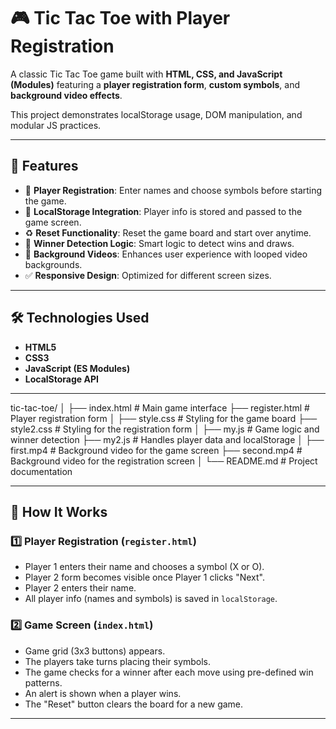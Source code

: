 # 🎮 Tic Tac Toe with Player Registration

A classic Tic Tac Toe game built with **HTML, CSS, and JavaScript (Modules)** featuring a **player registration form**, **custom symbols**, and **background video effects**. 

This project demonstrates localStorage usage, DOM manipulation, and modular JS practices.

---

## 🚀 Features

- 🔐 **Player Registration**: Enter names and choose symbols before starting the game.
- 💾 **LocalStorage Integration**: Player info is stored and passed to the game screen.
- ♻️ **Reset Functionality**: Reset the game board and start over anytime.
- 🧠 **Winner Detection Logic**: Smart logic to detect wins and draws.
- 🎥 **Background Videos**: Enhances user experience with looped video backgrounds.
- ✅ **Responsive Design**: Optimized for different screen sizes.

---

## 🛠 Technologies Used

- **HTML5**
- **CSS3**
- **JavaScript (ES Modules)**
- **LocalStorage API**

---

tic-tac-toe/
│
├── index.html         # Main game interface
├── register.html      # Player registration form
│
├── style.css          # Styling for the game board
├── style2.css         # Styling for the registration form
│
├── my.js              # Game logic and winner detection
├── my2.js             # Handles player data and localStorage
│
├── first.mp4          # Background video for the game screen
├── second.mp4         # Background video for the registration screen
│
└── README.md          # Project documentation


---

## 🧩 How It Works

### 1️⃣ Player Registration (`register.html`)
- Player 1 enters their name and chooses a symbol (X or O).
- Player 2 form becomes visible once Player 1 clicks "Next".
- Player 2 enters their name.
- All player info (names and symbols) is saved in `localStorage`.

### 2️⃣ Game Screen (`index.html`)
- Game grid (3x3 buttons) appears.
- The players take turns placing their symbols.
- The game checks for a winner after each move using pre-defined win patterns.
- An alert is shown when a player wins.
- The "Reset" button clears the board for a new game.
 
---
